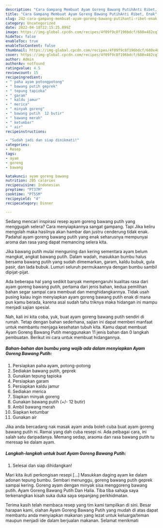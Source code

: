 ```yaml
---
description: "Cara Gampang Membuat Ayam Goreng Bawang PutihAnti Ribet, Enak"
title: "Cara Gampang Membuat Ayam Goreng Bawang PutihAnti Ribet, Enak"
slug: 242-cara-gampang-membuat-ayam-goreng-bawang-putihanti-ribet-enak
category: Uncategorized
date: 2022-04-18T22:15:25.099Z
image: https://img-global.cpcdn.com/recipes/4f09f9c8f196bdcf/680x482cq70/ayam-goreng-bawang-putih-foto-resep-utama.jpg
hideToc: false
enableToc: true
enableTocContent: false
thumbnail: https://img-global.cpcdn.com/recipes/4f09f9c8f196bdcf/680x482cq70/ayam-goreng-bawang-putih-foto-resep-utama.jpg
cover: https://img-global.cpcdn.com/recipes/4f09f9c8f196bdcf/680x482cq70/ayam-goreng-bawang-putih-foto-resep-utama.jpg
author: Admin
authorAv: notfound
ratingvalue: 4.5
reviewcount: 15
recipeingredient:
- " paha ayam potongpotong"
- " bawang putih geprek"
- " tepung tapioka"
- " garam"
- " kaldu jamur"
- " merica"
- " minyak goreng"
- " bawang putih  12 butir"
- " bawang merah"
- " ketumbar"
- " air"
recipeinstructions:

- "Sudah jadi dan siap dinikmati!"
categories:
- Resep
tags:
- ayam
- goreng
- bawang

katakunci: ayam goreng bawang 
nutrition: 205 calories
recipecuisine: Indonesian
preptime: "PT37M"
cooktime: "PT55M"
recipeyield: "4"
recipecategory: Dinner

---
```



Sedang mencari inspirasi resep ayam goreng bawang putih yang menggugah selera? Cara menyiapkannya sangat gampang. Tapi Jika keliru mengolah maka hasilnya akan hambar dan justru cenderung tidak enak. Padahal ayam goreng bawang putih yang enak seharusnya mempunyai aroma dan rasa yang dapat memancing selera kita.


Jika bawang putih mulai menguning dan kering sementara ayam belum mangkat, angkat bawang putih. Dalam wadah, masukkan bumbu halus bersama bawang putih yang sudah dimemarkan, garam, kaldu bubuk, gula pasir, dan lada bubuk. Lumuri seluruh permukaannya dengan bumbu sambil dipijat-pijat.

Ada beberapa hal yang sedikit banyak mempengaruhi kualitas rasa dari ayam goreng bawang putih, pertama dari jenis bahan, kedua pemilihan bahan segar sampai cara membuat dan menghidangkannya. Tidak usah pusing kalau ingin menyiapkan ayam goreng bawang putih enak di mana pun kamu berada, karena asal sudah tahu triknya maka hidangan ini mampu menjadi sajian spesial.


Nah, kali ini kita coba, yuk, buat ayam goreng bawang putih sendiri di rumah. Tetap dengan bahan sederhana, sajian ini dapat memberi manfaat untuk membantu menjaga kesehatan tubuh kita. Kamu dapat membuat Ayam Goreng Bawang Putih menggunakan 11 jenis bahan dan 0 langkah pembuatan. Berikut ini cara untuk membuat hidangannya.

<!--inarticleads1-->

##### Bahan-bahan dan bumbu yang wajib ada dalam menyiapkan Ayam Goreng Bawang Putih:

1. Persiapkan  paha ayam, potong-potong
1. Sediakan  bawang putih, geprek
1. Gunakan  tepung tapioka
1. Persiapkan  garam
1. Persiapkan  kaldu jamur
1. Sediakan  merica
1. Siapkan  minyak goreng
1. Gunakan  bawang putih (+/- 12 butir)
1. Ambil  bawang merah
1. Siapkan  ketumbar
1. Gunakan  air


Jika anda bercadang nak masak ayam anda boleh cuba buat ayam goreng bawang putih ni. Ramai yang dah cuba resepi ni. Ada pelbagai cara, ini salah satu daripadanya. Memang sedap, araoma dan rasa bawang putih tu meresap ke dalam ayam. 

<!--inarticleads2-->

##### Langkah-langkah untuk buat Ayam Goreng Bawang Putih:


1. Selesai dan siap dihidangkan!

Mari kita ikuti perkongisan resepi […] Masukkan daging ayam ke dalam adonan tepung bumbu. Sembari menunggu, goreng bawang putih geprek sampai kering. Goreng ayam dengan minyak sisa menggoreng bawang putih. Ayam Goreng Bawang Putih Dan Halia. Tiba tiba sahaja saya terkenangkan kisah suka duka saya sepanjang perkhidmatan. 

Terima kasih telah membaca resep yang tim kami tampilkan di sini. Besar harapan kami, olahan Ayam Goreng Bawang Putih yang mudah di atas dapat membantu anda menyiapkan makanan yang lezat untuk keluarga/teman maupun menjadi ide dalam berjualan makanan. Selamat menikmati
